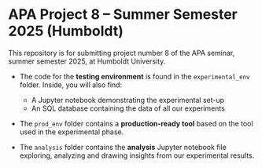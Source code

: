 # APA Project 8 – Summer Semester 2025 (Humboldt)

This repository is for submitting project number 8 of the APA seminar, summer semester 2025, at Humboldt University.

- The code for the **testing environment** is found in the `experimental_env` folder. Inside, you will also find:

  - A Jupyter notebook demonstrating the experimental set-up
  - An SQL database containing the data of all our experiments

- The `prod_env` folder contains a **production-ready tool** based on the tool used in the experimental phase.
- The `analysis` folder contains the **analysis** Jupyter notebook file exploring, analyzing and drawing insights from our experimental results.
